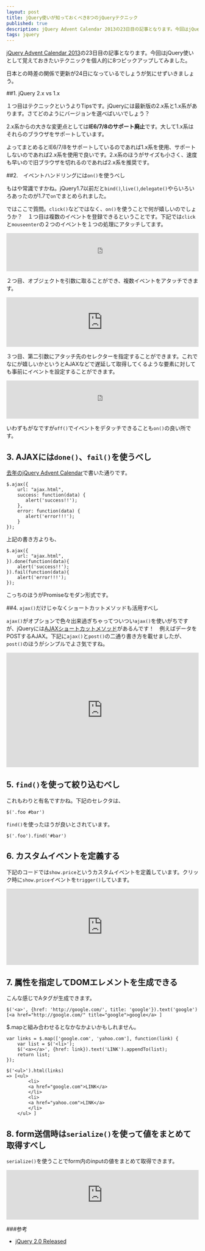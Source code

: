 ```yaml
---
layout: post
title: jQuery使いが知っておくべき8つのjQueryテクニック
published: true
description: jQuery Advent Calendar 2013の23日目の記事となります。今回はjQuery使いとして覚えておきたいテクニックを個人的に8つピックアップしてみました。
tags: jquery
---
```


[jQuery Advent Calendar 2013](http://www.adventar.org/calendars/135)の23日目の記事となります。今回はjQuery使いとして覚えておきたいテクニックを個人的に8つピックアップしてみました。

日本との時差の関係で更新が24日になっているでしょうが気にせずいきましょう。

##1. jQuery 2.x vs 1.x

１つ目はテクニックというよりTipsです。jQueryには最新版の2.x系と1.x系があります。さてどのようにバージョンを選べばいいでしょう？

2.x系からの大きな変更点としては**IE6/7/8のサポート廃止**です。大して1.x系はそれらのブラウザをサポートしています。

よってまとめるとIE6/7/8をサポートしているのであれば1.x系を使用、サポートしないのであれば2.x系を使用で良いです。2.x系のほうがサイズも小さく、速度も早いので旧ブラウザを切れるのであれば2.x系を推奨です。

##2.　イベントハンドリングには`on()`を使うべし

もはや常識ですかね。jQuery1.7以前だと`bind()`,`live()`,`delegate()`やらいろいろあったのが1.7で`on`でまとめられました。

ではここで質問。`click()`などではなく、`on()`を使うことで何が嬉しいのでしょうか？　１つ目は複数のイベントを登録できるということです。下記では`click`と`mouseenter`の２つのイベントを１つの処理にアタッチしてます。

<iframe width="100%" height="100" src="http://jsfiddle.net/toshimaru/YDur2/2/embedded/" allowfullscreen="allowfullscreen" frameborder="0"></iframe>

２つ目、オブジェクトを引数に取ることができ、複数イベントをアタッチできます。

<iframe width="100%" height="130" src="http://jsfiddle.net/toshimaru/cANuP/1/embedded/" allowfullscreen="allowfullscreen" frameborder="0"></iframe>

３つ目、第二引数にアタッチ先のセレクターを指定することができます。これでなにが嬉しいかというとAJAXなどで遅延して取得してくるような要素に対しても事前にイベントを設定することができます。

<iframe width="100%" height="100" src="http://jsfiddle.net/toshimaru/hSZLY/1/embedded/" allowfullscreen="allowfullscreen" frameborder="0"></iframe>

いわずもがなですが`off()`でイベントをデタッチできることも`on()`の良い所です。

## 3. AJAXには`done()`、`fail()`を使うべし

[去年のjQuery Advent Calendar](http://blog.toshimaru.net/jquery-ajaxdeferredajax/)で書いた通りです。

    $.ajax({
        url: "ajax.html",
        success: function(data) {
           alert('success!!');
        },
        error: function(data) {
           alert('error!!!');
        }
    });

上記の書き方よりも、

    $.ajax({
        url: "ajax.html",
    }).done(function(data){
        alert('success!!');
    }).fail(function(data){
        alert('error!!!');
    });

こっちのほうがPromiseなモダン形式です。

##4. `ajax()`だけじゃなくショートカットメソッドも活用すべし

`ajax()`がオプションで色々出来過ぎちゃってついつい`ajax()`を使いがちですが、jQueryには[AJAXショートカットメソッド](http://api.jquery.com/category/ajax/shorthand-methods/)があるんです！　例えばデータをPOSTするAJAX。下記に`ajax()`と`post()`の二通り書き方を載せましたが、`post()`のほうがシンプルでよさ気ですね。

<iframe width="100%" height="300" src="http://jsfiddle.net/toshimaru/BkNfr/2/embedded/" allowfullscreen="allowfullscreen" frameborder="0"></iframe>

## 5. `find()`を使って絞り込むべし

これもわりと有名ですかね。下記のセレクタは、

    $('.foo #bar')

`find()`を使ったほうが良いとされています。

    $('.foo').find('#bar')

## 6. カスタムイベントを定義する

下記のコードでは`show.price`というカスタムイベントを定義しています。クリック時に`show.price`イベントを`trigger()`しています。

<iframe width="100%" height="200" src="http://jsfiddle.net/toshimaru/JHYhR/1/embedded/" allowfullscreen="allowfullscreen" frameborder="0"></iframe>

## 7. 属性を指定してDOMエレメントを生成できる

こんな感じでAタグが生成できます。

    $('<a>', {href: 'http://google.com/', title: 'google'}).text('google')
    [<a href=​"http:​/​/​google.com/​" title=​"google">​google​</a>​ ]

$.mapと組み合わせるとなかなかよいかもしれません。

    var links = $.map(['google.com', 'yahoo.com'], function(link) {
        var list = $('<li>');
        $('<a></a>', {href: link}).text('LINK').appendTo(list);
        return list;
    });

    $('<ul>').html(links)
    => [<ul>​
            <li>​
            <a href=​"google.com">​LINK​</a>​
            </li>​
            <li>​
            <a href=​"yahoo.com">​LINK​</a>​
            </li>​
        </ul>​ ]


## 8. form送信時は`serialize()`を使って値をまとめて取得すべし

`serialize()`を使うことでform内のinputの値をまとめて取得できます。

<iframe width="100%" height="130" src="http://jsfiddle.net/toshimaru/3GG3c/3/embedded/" allowfullscreen="allowfullscreen" frameborder="0"></iframe>


###参考

* [jQuery 2.0 Released](http://blog.jquery.com/2013/04/18/jquery-2-0-released/)
